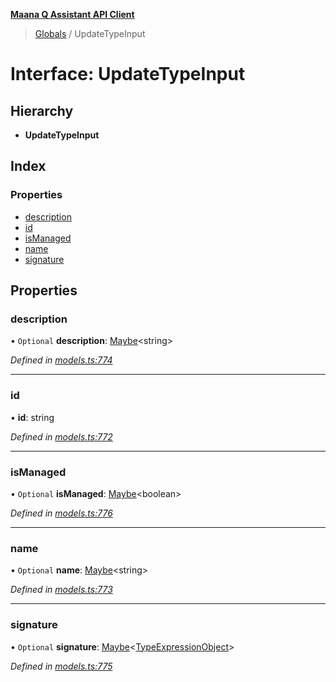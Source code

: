 **[Maana Q Assistant API Client](../README.md)**

> [Globals](../README.md) / UpdateTypeInput

# Interface: UpdateTypeInput

## Hierarchy

* **UpdateTypeInput**

## Index

### Properties

* [description](updatetypeinput.md#description)
* [id](updatetypeinput.md#id)
* [isManaged](updatetypeinput.md#ismanaged)
* [name](updatetypeinput.md#name)
* [signature](updatetypeinput.md#signature)

## Properties

### description

• `Optional` **description**: [Maybe](../README.md#maybe)\<string>

*Defined in [models.ts:774](https://github.com/maana-io/q-assistant-client/blob/18eccdb/src/models.ts#L774)*

___

### id

•  **id**: string

*Defined in [models.ts:772](https://github.com/maana-io/q-assistant-client/blob/18eccdb/src/models.ts#L772)*

___

### isManaged

• `Optional` **isManaged**: [Maybe](../README.md#maybe)\<boolean>

*Defined in [models.ts:776](https://github.com/maana-io/q-assistant-client/blob/18eccdb/src/models.ts#L776)*

___

### name

• `Optional` **name**: [Maybe](../README.md#maybe)\<string>

*Defined in [models.ts:773](https://github.com/maana-io/q-assistant-client/blob/18eccdb/src/models.ts#L773)*

___

### signature

• `Optional` **signature**: [Maybe](../README.md#maybe)\<[TypeExpressionObject](../README.md#typeexpressionobject)>

*Defined in [models.ts:775](https://github.com/maana-io/q-assistant-client/blob/18eccdb/src/models.ts#L775)*
